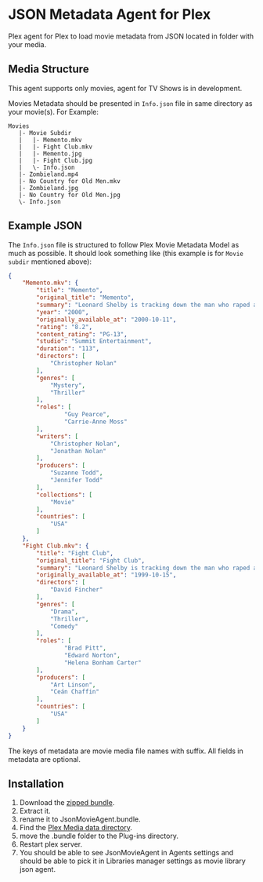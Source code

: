 JSON Metadata Agent for Plex
============================
Plex agent for Plex to load movie metadata from JSON located in folder with your media.

Media Structure
---------------
This agent supports only movies, agent for TV Shows is in development.

Movies Metadata should be presented in `Info.json` file in same directory as your movie(s). For Example:

```
Movies
   |- Movie Subdir
   |   |- Memento.mkv
   |   |- Fight Club.mkv
   |   |- Memento.jpg
   |   |- Fight Club.jpg
   |   \- Info.json
   |- Zombieland.mp4
   |- No Country for Old Men.mkv
   |- Zombieland.jpg
   |- No Country for Old Men.jpg
   \- Info.json
```

Example JSON
------------
The `Info.json` file is structured to follow Plex Movie Metadata Model as much as possible. It should look something like (this example is for `Movie subdir` mentioned above):

```json
{
    "Memento.mkv": {
        "title": "Memento",
        "original_title": "Memento",
        "summary": "Leonard Shelby is tracking down the man who raped and murdered his wife. The difficulty of locating his wife's killer, however, is compounded by the fact that he suffers from a rare, untreatable form of short-term memory loss. Although he can recall details of life before his accident, Leonard cannot remember what happened fifteen minutes ago, where he's going, or why.",
        "year": "2000",
        "originally_available_at": "2000-10-11",
        "rating": "8.2",
        "content_rating": "PG-13",
        "studio": "Summit Entertainment",
        "duration": "113",
        "directors": [
            "Christopher Nolan"
        ],
        "genres": [
            "Mystery",
            "Thriller"
        ],
        "roles": [
                "Guy Pearce",
                "Carrie-Anne Moss"
        ],
        "writers": [
            "Christopher Nolan",
            "Jonathan Nolan"
        ],
        "producers": [
            "Suzanne Todd",
            "Jennifer Todd"
        ],
        "collections": [
            "Movie"
        ],
        "countries": [
            "USA"
        ]
    },
    "Fight Club.mkv": {
        "title": "Fight Club",
        "original_title": "Fight Club",
        "summary": "Leonard Shelby is tracking down the man who raped and murdered his wife. The difficulty of locating his wife's killer, however, is compounded by the fact that he suffers from a rare, untreatable form of short-term memory loss. Although he can recall details of life before his accident, Leonard cannot remember what happened fifteen minutes ago, where he's going, or why.",
        "originally_available_at": "1999-10-15",
        "directors": [
            "David Fincher"
        ],
        "genres": [
            "Drama",
            "Thriller",
            "Comedy"
        ],
        "roles": [
                "Brad Pitt",
                "Edward Norton",
                "Helena Bonham Carter"
        ],
        "producers": [
            "Art Linson",
            "Ceán Chaffin"
        ],
        "countries": [
            "USA"
        ]
    }
}
```

The keys of metadata are movie media file names with suffix. All fields in metadata are optional.

Installation
-----------
1. Download the [zipped bundle](https://github.com/peter-kultan/JsonMovieAgent.bundle/archive/refs/heads/main.zip).
2. Extract it.
3. rename it to JsonMovieAgent.bundle.
4. Find the [Plex Media data directory](https://support.plex.tv/articles/202915258-where-is-the-plex-media-server-data-directory-located/).
5. move the .bundle folder to the Plug-ins directory.
6. Restart plex server.
7. You should be able to see JsonMovieAgent in Agents settings and should be able to pick it in Libraries manager settings as movie library json agent.